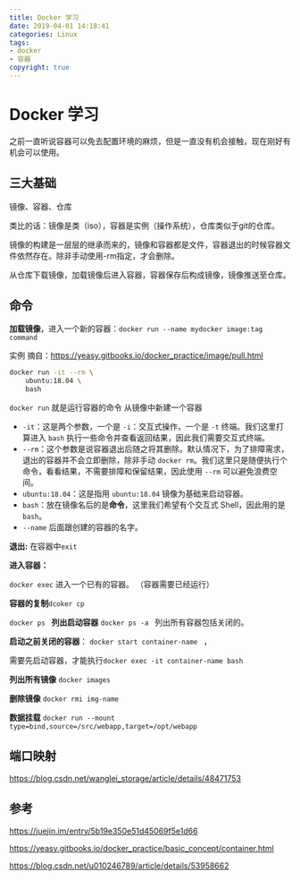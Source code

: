 ```yaml
---
title: Docker 学习
date: 2019-04-01 14:18:41
categories: Linux
tags:
- docker
- 容器
copyright: true
---
```


# Docker 学习

之前一直听说容器可以免去配置环境的麻烦，但是一直没有机会接触，现在刚好有机会可以使用。

<!--more-->

## 三大基础

镜像、容器、仓库

类比的话：镜像是类（iso），容器是实例（操作系统），仓库类似于git的仓库。

镜像的构建是一层层的继承而来的，镜像和容器都是文件，容器退出的时候容器文件依然存在。除非手动使用-rm指定，才会删除。

从仓库下载镜像，加载镜像后进入容器，容器保存后构成镜像，镜像推送至仓库。

## 命令

**加载镜像**，进入一个新的容器：`docker run --name mydocker image:tag command`

实例 摘自：<https://yeasy.gitbooks.io/docker_practice/image/pull.html>

```bash
docker run -it --rm \
    ubuntu:18.04 \
    bash
```

`docker run` 就是运行容器的命令 从镜像中新建一个容器

- `-it`：这是两个参数，一个是 `-i`：交互式操作，一个是 `-t` 终端。我们这里打算进入 `bash` 执行一些命令并查看返回结果，因此我们需要交互式终端。
- `--rm`：这个参数是说容器退出后随之将其删除。默认情况下，为了排障需求，退出的容器并不会立即删除，除非手动 `docker rm`。我们这里只是随便执行个命令，看看结果，不需要排障和保留结果，因此使用 `--rm` 可以避免浪费空间。
- `ubuntu:18.04`：这是指用 `ubuntu:18.04` 镜像为基础来启动容器。
- `bash`：放在镜像名后的是**命令**，这里我们希望有个交互式 Shell，因此用的是 `bash`。
- `--name` 后面跟创建的容器的名字。

**退出:** 在容器中`exit`

**进入容器：**

`docker exec`  进入一个已有的容器。 （容器需要已经运行）

**容器的复制**`dcoker cp  `  

`docker ps ` **列出启动容器** `docker ps -a ` 列出所有容器包括关闭的。

**启动之前关闭的容器**： `docker start container-name ` ， 

需要先启动容器，才能执行`docker exec -it container-name bash`

**列出所有镜像** `docker images`

**删除镜像** `docker rmi img-name  ` 

**数据挂载** `docker run --mount type=bind,source=/src/webapp,target=/opt/webapp`

## 端口映射

<https://blog.csdn.net/wanglei_storage/article/details/48471753>

## 参考

<https://juejin.im/entry/5b19e350e51d45069f5e1d66>

<https://yeasy.gitbooks.io/docker_practice/basic_concept/container.html>

<https://blog.csdn.net/u010246789/article/details/53958662>